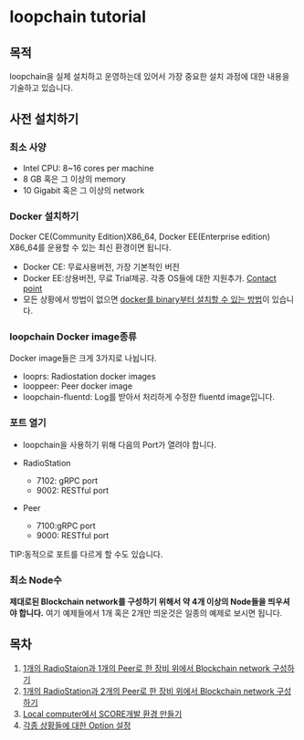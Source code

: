 loopchain tutorial
==================

목적
---
loopchain을 실제 설치하고 운영하는데 있어서 가장 중요한 설치 과정에 대한 내용을 기술하고 있습니다.

사전 설치하기
-------

### 최소 사양
* Intel CPU: 8~16 cores per machine
* 8 GB 혹은 그 이상의 memory
* 10 Gigabit 혹은 그 이상의 network


### Docker 설치하기
Docker CE(Community Edition)X86_64, Docker EE(Enterprise edition) X86_64를 운용할 수 있는 최신 환경이면 됩니다.
* Docker CE: 무료사용버전, 가장 기본적인 버전
* Docker EE:상용버전, 무료 Trial제공. 각종 OS들에 대한 지원추가. [Contact point](https://goto.docker.com/contact-us.html)
* 모든 상황에서 방법이 없으면 [docker를 binary부터 설치할 수 있는 방법](https://docs.docker.com/engine/installation/linux/docker-ce/binaries/#install-static-binaries)이 있습니다.

### loopchain Docker image종류
Docker image들은 크게 3가지로 나뉩니다.
* looprs: Radiostation docker images
* looppeer: Peer docker image
* loopchain-fluentd: Log를 받아서 처리하게 수정한 fluentd image입니다.

### 포트 열기
* loopchain을 사용하기 위해 다음의 Port가 열려야 합니다.

* RadioStation
  - 7102: gRPC port
  - 9002: RESTful port

* Peer
  - 7100:gRPC port
  - 9000: RESTful port

TIP:동적으로 포트를 다르게 할 수도 있습니다.

### 최소 Node수
**제대로된 Blockchain network를 구성하기 위해서 약 4개 이상의 Node들을 띄우셔야 합니다.** 여기 예제들에서 1개 혹은 2개만 띄운것은 일종의 예제로 보시면 됩니다.


목차
-----

1. [1개의 RadioStaion과 1개의 Peer로 한 장비 위에서 Blockchain network 구성하기](step1/)
2. [1개의 RadioStation과 2개의 Peer로 한 장비 위에서 Blockchain network 구성하기](step2/)
3. [Local computer에서 SCORE개발 환경 만들기](step3/)
4. [각종 상황들에 대한 Option 설정](Configuration.md)

